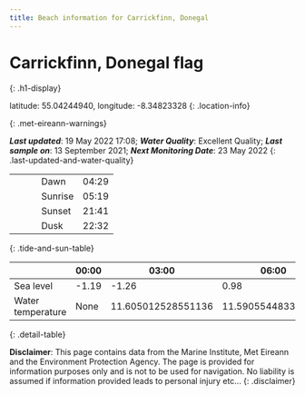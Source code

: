 ```yaml
---
title: Beach information for Carrickfinn, Donegal
---
```

# Carrickfinn, Donegal <span class="material-icons blue-flag" alt="This a Blue Flag beach">flag</span>
{: .h1-display}

latitude: 55.04244940, longitude: -8.34823328
{: .location-info}


{: .met-eireann-warnings}

___Last updated___: 19 May 2022 17:08; ___Water Quality___: Excellent Quality;
___Last sample on___: 13 September 2021; ___Next Monitoring Date___: 23 May 2022
{: .last-updated-and-water-quality}

|   |   |   |   |   |
|---|---|---|---|---|
|   |   |   | Dawn  | 04:29 |
|   |   |   | Sunrise  | 05:19 |
|   |   |   | Sunset  | 21:41 |
|   |   |   | Dusk  | 22:32 |
{: .tide-and-sun-table}

<div></div>

| | 00:00 | 03:00 | 06:00 | 09:00 | 12:00 | 15:00 | 18:00 | 21:00 |
|---|---|---|---|---|---|---|---|---|
| Sea level | -1.19 | -1.26 | 0.98 | 1.1| -1.06 | -1.33 | 0.98 | 1.59 |
| Water temperature | None | 11.605012528551136 | 11.590554483306082 | 11.613304711386473 | 11.671186894907677 | 11.740188136637672 | 11.752251340136077 | 11.754402650369073 |
{: .detail-table}

__Disclaimer__: This page contains data from the Marine Institute,
Met Eireann and the Environment Protection Agency. The page is provided for
information purposes only and is not to be used for navigation. No liability
is assumed if information provided leads to personal injury etc...
{: .disclaimer}